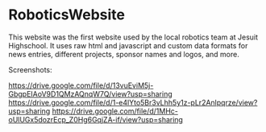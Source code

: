 # RoboticsWebsite

This website was the first website used by the local robotics team at Jesuit Highschool.  It uses raw html and javascript 
and custom data formats for news entries, different projects, sponsor names and logos, and more.

Screenshots:

https://drive.google.com/file/d/13vuEviM5j-GbgpEIAoV9D1QMzAQnqW7Q/view?usp=sharing
https://drive.google.com/file/d/1-e4lYto5Br3vLhh5y1z-pLr2Anlpqrze/view?usp=sharing
https://drive.google.com/file/d/1MHc-oUlUGx5dozrEcp_Z0Hg6GqjZA-if/view?usp=sharing
